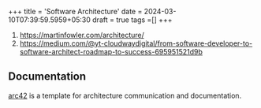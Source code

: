[]()+++
title = 'Software Architecture'
date = 2024-03-10T07:39:59.5959+05:30
draft = true
tags =[]
+++ 

1. https://martinfowler.com/architecture/
2. https://medium.com/@yt-cloudwaydigital/from-software-developer-to-software-architect-roadmap-to-success-695951521d9b


## Documentation 

[arc42](https://arc42.org/overview) is a template for architecture communication and documentation. 